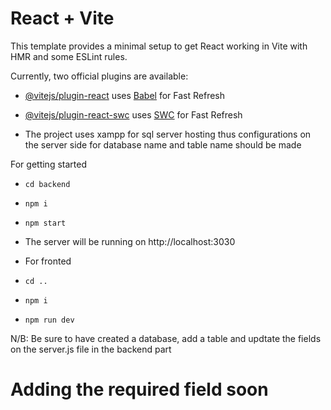 # React + Vite

This template provides a minimal setup to get React working in Vite with HMR and some ESLint rules.

Currently, two official plugins are available:

- [@vitejs/plugin-react](https://github.com/vitejs/vite-plugin-react/blob/main/packages/plugin-react/README.md) uses [Babel](https://babeljs.io/) for Fast Refresh
- [@vitejs/plugin-react-swc](https://github.com/vitejs/vite-plugin-react-swc) uses [SWC](https://swc.rs/) for Fast Refresh

- The project uses xampp for sql server hosting thus configurations on the server side for database name and table name should be made

For getting started
- ```cd backend```
- ```npm i```
- ```npm start```

- The server will be running on http://localhost:3030
- For fronted 
- ```cd ..```
- ```npm i```
- ```npm run dev```

N/B: Be sure to have created a database, add a table and updtate the fields on the server.js file in the backend part
# Adding the required field soon
